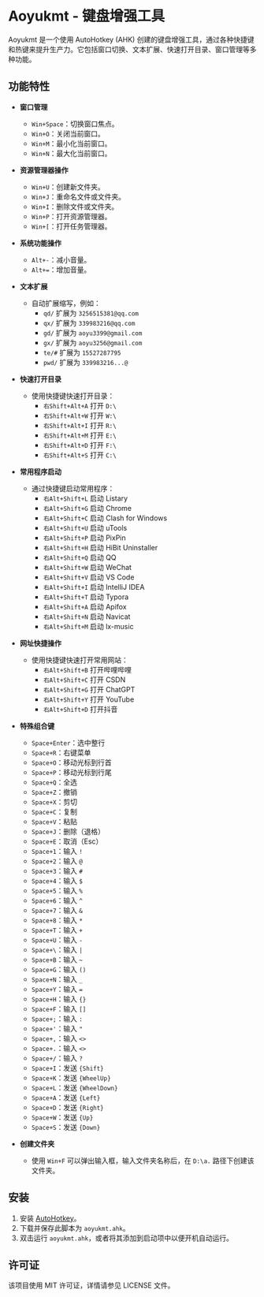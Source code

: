 # Aoyukmt - 键盘增强工具

Aoyukmt 是一个使用 AutoHotkey (AHK) 创建的键盘增强工具，通过各种快捷键和热键来提升生产力。它包括窗口切换、文本扩展、快速打开目录、窗口管理等多种功能。

## 功能特性

- **窗口管理**
  - `Win+Space`：切换窗口焦点。
  - `Win+O`：关闭当前窗口。
  - `Win+M`：最小化当前窗口。
  - `Win+N`：最大化当前窗口。

- **资源管理器操作**
  - `Win+U`：创建新文件夹。
  - `Win+J`：重命名文件或文件夹。
  - `Win+I`：删除文件或文件夹。
  - `Win+P`：打开资源管理器。
  - `Win+[`：打开任务管理器。

- **系统功能操作**
  - `Alt+-`：减小音量。
  - `Alt+=`：增加音量。

- **文本扩展**
  - 自动扩展缩写，例如：
    - `qd/` 扩展为 `3256515381@qq.com`
    - `qx/` 扩展为 `339983216@qq.com`
    - `gd/` 扩展为 `aoyu3399@gmail.com`
    - `gx/` 扩展为 `aoyu3256@gmail.com`
    - `te/#` 扩展为 `15527287795`
    - `pwd/` 扩展为 `339983216...@`

- **快速打开目录**
  - 使用快捷键快速打开目录：
    - `右Shift+Alt+A` 打开 `D:\`
    - `右Shift+Alt+W` 打开 `W:\`
    - `右Shift+Alt+I` 打开 `R:\`
    - `右Shift+Alt+M` 打开 `E:\`
    - `右Shift+Alt+D` 打开 `F:\`
    - `右Shift+Alt+S` 打开 `C:\`

- **常用程序启动**
  - 通过快捷键启动常用程序：
    - `右Alt+Shift+L` 启动 Listary
    - `右Alt+Shift+G` 启动 Chrome
    - `右Alt+Shift+C` 启动 Clash for Windows
    - `右Alt+Shift+U` 启动 uTools
    - `右Alt+Shift+P` 启动 PixPin
    - `右Alt+Shift+H` 启动 HiBit Uninstaller
    - `右Alt+Shift+Q` 启动 QQ
    - `右Alt+Shift+W` 启动 WeChat
    - `右Alt+Shift+V` 启动 VS Code
    - `右Alt+Shift+I` 启动 IntelliJ IDEA
    - `右Alt+Shift+T` 启动 Typora
    - `右Alt+Shift+A` 启动 Apifox
    - `右Alt+Shift+N` 启动 Navicat
    - `右Alt+Shift+M` 启动 lx-music

- **网址快捷操作**
  - 使用快捷键快速打开常用网站：
    - `右Alt+Shift+B` 打开哔哩哔哩
    - `右Alt+Shift+C` 打开 CSDN
    - `右Alt+Shift+G` 打开 ChatGPT
    - `右Alt+Shift+Y` 打开 YouTube
    - `右Alt+Shift+D` 打开抖音

- **特殊组合键**
  - `Space+Enter`：选中整行
  - `Space+R`：右键菜单
  - `Space+O`：移动光标到行首
  - `Space+P`：移动光标到行尾
  - `Space+Q`：全选
  - `Space+Z`：撤销
  - `Space+X`：剪切
  - `Space+C`：复制
  - `Space+V`：粘贴
  - `Space+J`：删除（退格）
  - `Space+E`：取消（Esc）
  - `Space+1`：输入 `!`
  - `Space+2`：输入 `@`
  - `Space+3`：输入 `#`
  - `Space+4`：输入 `$`
  - `Space+5`：输入 `%`
  - `Space+6`：输入 `^`
  - `Space+7`：输入 `&`
  - `Space+8`：输入 `*`
  - `Space+T`：输入 `+`
  - `Space+U`：输入 `-`
  - `Space+\`：输入 `|`
  - `Space+B`：输入 `~`
  - `Space+G`：输入 `()`
  - `Space+N`：输入 `_`
  - `Space+Y`：输入 `=`
  - `Space+H`：输入 `{}`
  - `Space+F`：输入 `[]`
  - `Space+;`：输入 `:`
  - `Space+'`：输入 `"`
  - `Space+,`：输入 `<>`
  - `Space+.`：输入 `<>`
  - `Space+/`：输入 `?`
  - `Space+I`：发送 `{Shift}`
  - `Space+K`：发送 `{WheelUp}`
  - `Space+L`：发送 `{WheelDown}`
  - `Space+A`：发送 `{Left}`
  - `Space+D`：发送 `{Right}`
  - `Space+W`：发送 `{Up}`
  - `Space+S`：发送 `{Down}`

- **创建文件夹**
  - 使用 `Win+F` 可以弹出输入框，输入文件夹名称后，在 `D:\a.` 路径下创建该文件夹。

## 安装

1. 安装 [AutoHotkey](https://www.autohotkey.com/)。
2. 下载并保存此脚本为 `aoyukmt.ahk`。
3. 双击运行 `aoyukmt.ahk`，或者将其添加到启动项中以便开机自动运行。

## 许可证

该项目使用 MIT 许可证，详情请参见 LICENSE 文件。
